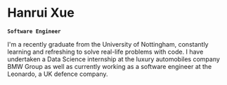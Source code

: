# Hanrui Xue

**`Software Engineer`**

I'm a recently graduate from the University of Nottingham, constantly learning and refreshing to solve real-life problems with code.
I have undertaken a Data Science internship at the luxury automobiles company BMW Group as well as currently working as a 
software engineer at the Leonardo, a UK defence company.
